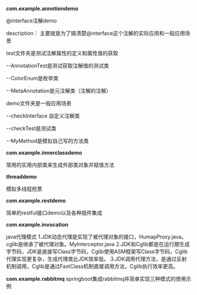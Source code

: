 **com.example.annotiondemo**

@interface注解demo

description：
主要就是为了搞清楚@interface这个注解的实际应用和一般应用场景

test文件夹是测试注解属性的定义和属性值的获取

--AnnotationTest是测试获取注解值的测试类

--ColorEnum是枚举类

--MetaAnnotation是元注解类（注解的注解）

demo文件夹是一般应用场景

--checkInterface 自定义注解类

--checkTest是测试类

--MyMethod是模拟自己写的方法类

**com.example.innerclassdemo**

常用的实用内部类来生成外部类对象并赋值方法

**threaddemo**

模拟多线程抢票

**com.example.restdemo**

简单的restful接口demo以及各种插件集成

**com.example.invocation**

java代理模式
1.JDK动态代理是实现了被代理对象的接口，HumapProxy.java。cglib是继承了被代理对象。MyInterceptor.java
2.JDK和Cglib都是在运行期生成字节码，JDK是直接写Class字节码，Cglib使用ASM框架写Class字节码，Cglib代理实现更复杂，生成代理类比JDK效率低。
3.JDK调用代理方法，是通过反射机制调用，Cglib是通过FastClass机制直接调用方法，Cglib执行效率更高。

**com.example.rabbitmq**
springboot集成rabbitmq并简单实现三种模式的使用示例